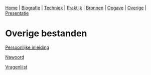 [Home](https://bloemenmeisje.github.io/jaarwerk-klas8/) | [Biografie](bio.md) | [Techniek](uitvinding.md) | [Praktijk](praktijk.md) | [Bronnen](bronnen.md) | [Opgave](opgave.md) | [Overige](overige.md) | [Presentatie](https://gitpitch.com/bloemenmeisje/jaarwerk-klas8/master?grs=github&t=sky)


# Overige bestanden

[Persoonlijke inleiding](https://github.com/bloemenmeisje/jaarwerk-klas8/blob/master/persoonlijke_inleiding.md)

[Nawoord](https://github.com/bloemenmeisje/jaarwerk-klas8/blob/master/nawoord.md)

[Vragenlijst](https://github.com/bloemenmeisje/jaarwerk-klas8/blob/master/vragenlijst.md)
